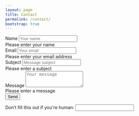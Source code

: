 ```yaml
---
layout: page
title: Contact
permalink: /contact/
bootstrap: true
---
```


<style>
    .bootstrap-iso .form-control {
        height: calc(1.5em + .75rem + 2px);
    }
    .contact-form {
        max-width: 768px;
        margin: auto;
    }
</style>

<form name="contact" class="contact-form needs-validation" novalidate netlify netlify-honeypot="bot-field">
    <div class="form-group">
        <label for="name">Name</label>
        <input type="text" class="form-control" id="name" name="name" placeholder="Your name" required>
        <div class="invalid-feedback">
            Please enter your name
        </div>
    </div>
    <div class="form-group">
        <label for="email">Email</label>
        <input type="email" class="form-control" id="email" name="email" placeholder="Your email" required>
        <div class="invalid-feedback">
            Please enter your email address
        </div>
    </div>
    <div class="form-group">
        <label for="subject">Subject</label>
        <input type="text" class="form-control" id="subject" name="subject" placeholder="Message subject" required>
        <div class="invalid-feedback">
            Please enter a subject
        </div>
    </div>
    <div class="form-group">
        <label for="message">Message</label>
        <textarea class="form-control" id="message" name="message" rows="3" placeholder="Your message" required></textarea>
        <div class="invalid-feedback">
            Please enter a message
        </div>
    </div>
    <button type="submit" class="btn btn-primary">Send</button>
    <p class="invisible">
        <label>Don’t fill this out if you're human: <input name="bot-field" /></label>
    </p>
</form>

<script>
// Example starter JavaScript for disabling form submissions if there are invalid fields
(function() {
  'use strict';
  window.addEventListener('load', function() {
    // Fetch all the forms we want to apply custom Bootstrap validation styles to
    var forms = document.getElementsByClassName('needs-validation');
    // Loop over them and prevent submission
    var validation = Array.prototype.filter.call(forms, function(form) {
      form.addEventListener('submit', function(event) {
        if (form.checkValidity() === false) {
          event.preventDefault();
          event.stopPropagation();
        }
        form.classList.add('was-validated');
      }, false);
    });
  }, false);
})();
</script>
